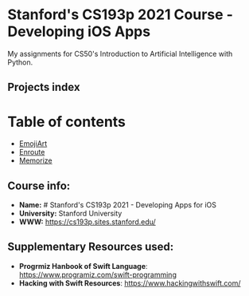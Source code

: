 # Stanford's CS193p 2021 Course - Developing iOS Apps

My assignments for CS50's Introduction to Artificial Intelligence with Python.

## Projects index

 Table of contents
=================

<!--ts-->
   * [EmojiArt](./EmojiArt)
   * [Enroute](./Enroute)
   * [Memorize](./Memorize)
<!--te-->


## Course info:
* __Name:__ # Stanford's CS193p 2021 - Developing Apps for iOS
* __University:__ Stanford University
* __WWW:__ https://cs193p.sites.stanford.edu/

## Supplementary Resources used:
* __Progrmiz Hanbook of Swift Language__: https://www.programiz.com/swift-programming
* __Hacking with Swift Resources__: https://www.hackingwithswift.com/
